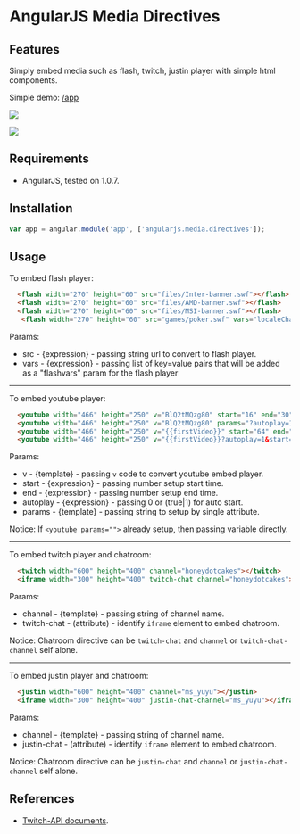 AngularJS Media Directives
=================

## Features

Simply embed media such as flash, twitch, justin player with simple html components.

Simple demo: [/app]

[/app]: https://github.com/Pleasurazy/angularjs-media/tree/master/app

![](https://raw.github.com/Pleasurazy/angularjs-media/master/app/files/demo2.jpg)

![](https://raw.github.com/Pleasurazy/angularjs-media/master/app/files/demo.jpg)

## Requirements

- AngularJS, tested on 1.0.7.

## Installation

```js
var app = angular.module('app', ['angularjs.media.directives']);
```

## Usage

To embed flash player:

```html
  <flash width="270" height="60" src="files/Inter-banner.swf"></flash>
  <flash width="270" height="60" src="files/AMD-banner.swf"></flash>
  <flash width="270" height="60" src="files/MSI-banner.swf"></flash>
   <flash width="270" height="60" src="games/poker.swf" vars="localeChain=fr_FR;start_volume=50"></flash>
```

Params: 
* src - {expression} - passing string url to convert to flash player.
* vars - {expression} - passing list of key=value pairs that will be added as a "flashvars" param for the flash player

---

To embed youtube player:

```html
  <youtube width="466" height="250" v="BlQ2tMQzg80" start="16" end="30" autoplay="0"></youtube>
  <youtube width="466" height="250" v="BlQ2tMQzg80" params="?autoplay=1&start=25"></youtube>
  <youtube width="466" height="250" v="{{firstVideo}}" start="64" end="120" autoplay="1"></youtube>
  <youtube width="466" height="250" v="{{firstVideo}}?autoplay=1&start=90&end=120"></youtube>
```

Params: 
* v        - {template}   - passing `v` code to convert youtube embed player.
* start    - {expression} - passing number setup start time.
* end      - {expression} - passing number setup end time.
* autoplay - {expression} - passing 0 or (true|1) for auto start.
* params   - {template}   - passing string to setup by single attribute.

Notice: If `<youtube params="">` already setup, then passing variable directly.

---

To embed twitch player and chatroom:

```html
  <twitch width="600" height="400" channel="honeydotcakes"></twitch>
  <iframe width="300" height="400" twitch-chat channel="honeydotcakes"></iframe>
```

Params:
* channel     - {template}  - passing string of channel name.
* twitch-chat - (attribute) - identify `iframe` element to embed chatroom.

Notice: Chatroom directive can be `twitch-chat` and `channel` or `twitch-chat-channel` self alone.

---

To embed justin player and chatroom:

```html
  <justin width="600" height="400" channel="ms_yuyu"></justin>
  <iframe width="300" height="400" justin-chat-channel="ms_yuyu"></iframe>
```

Params:
* channel     - {template}  - passing string of channel name.
* justin-chat - (attribute) - identify `iframe` element to embed chatroom.

Notice: Chatroom directive can be `justin-chat` and `channel` or `justin-chat-channel` self alone.

## References

+ [Twitch-API documents].

[Twitch-API documents]: https://github.com/justintv/Twitch-API/blob/master/embedding.md
